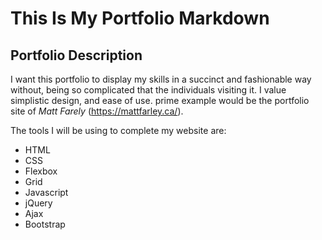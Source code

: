 # This Is My Portfolio Markdown


## Portfolio Description 
I want this portfolio to display my skills in a succinct and fashionable way without, being so complicated that the individuals visiting it. I value simplistic design, and ease of use.
 prime example would be the portfolio site of *Matt Farely* (https://mattfarley.ca/).

The tools I will be using to complete my website are:

- HTML
- CSS
- Flexbox
- Grid
- Javascript
- jQuery
- Ajax
- Bootstrap


